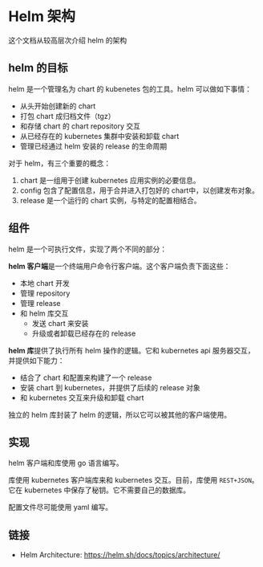 # Helm 架构

这个文档从较高层次介绍 helm 的架构

##  helm 的目标

helm 是一个管理名为 chart 的 kubenetes 包的工具。helm 可以做如下事情：

- 从头开始创建新的 chart
- 打包 chart 成归档文件（tgz）
- 和存储 chart 的 chart repository 交互
- 从已经存在的 kubernetes 集群中安装和卸载 chart
- 管理已经通过 helm 安装的 release 的生命周期

对于 helm，有三个重要的概念：

1. chart 是一组用于创建 kubernetes 应用实例的必要信息。
2. config 包含了配置信息，用于合并进入打包好的 chart中，以创建发布对象。
3. release 是一个运行的 chart 实例，与特定的配置相结合。

## 组件

helm 是一个可执行文件，实现了两个不同的部分：

**helm 客户端**是一个终端用户命令行客户端。这个客户端负责下面这些：

- 本地 chart 开发
- 管理 repository
- 管理 release
- 和 helm 库交互
    - 发送 chart 来安装
    - 升级或者卸载已经存在的 release

**helm 库**提供了执行所有 helm 操作的逻辑。它和 kubernetes api 服务器交互，并提供如下能力：

- 结合了 chart 和配置来构建了一个 release
- 安装 chart 到 kubernetes，并提供了后续的 release 对象
- 和 kubernetes 交互来升级和卸载 chart

独立的 helm 库封装了 helm 的逻辑，所以它可以被其他的客户端使用。

## 实现

helm 客户端和库使用 go 语言编写。

库使用 kubernetes 客户端库来和 kubernetes 交互。目前，库使用 `REST+JSON`。它在 kubernetes 中保存了秘钥。它不需要自己的数据库。

配置文件尽可能使用 yaml 编写。

## 链接

- Helm Architecture: <https://helm.sh/docs/topics/architecture/>
